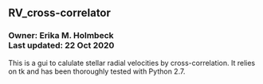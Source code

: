 <h2>RV_cross-correlator</h2>

<h3>Owner: Erika M. Holmbeck <br>
Last updated: 22 Oct 2020</h3>


This is a gui to calulate stellar radial velocities by cross-correlation. It relies on tk and has been thoroughly tested with Python 2.7.
 

